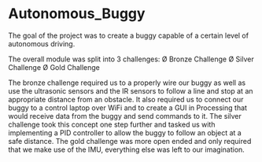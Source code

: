 # Autonomous_Buggy
The goal of the project was to create a buggy capable of a certain level of autonomous driving.

The overall module was split into 3 challenges:
Ø Bronze Challenge
Ø Silver Challenge
Ø Gold Challenge

The bronze challenge required us to a properly wire our buggy as well as use the ultrasonic
sensors and the IR sensors to follow a line and stop at an appropriate distance from an obstacle.
It also required us to connect our buggy to a control laptop over WiFi and to create a GUI in
Processing that would receive data from the buggy and send commands to it. The silver
challenge took this concept one step further and tasked us with implementing a PID controller to
allow the buggy to follow an object at a safe distance. The gold challenge was more open ended
and only required that we make use of the IMU, everything else was left to our imagination.


